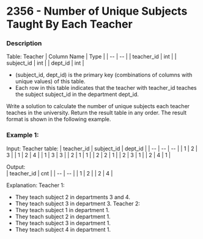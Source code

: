 # 2356 - Number of Unique Subjects Taught By Each Teacher

### Description

Table: Teacher
| Column Name | Type |
| -- | -- |
| teacher_id | int |
| subject_id | int |
| dept_id | int |

- (subject_id, dept_id) is the primary key (combinations of columns with unique values) of this table.
- Each row in this table indicates that the teacher with teacher_id teaches the subject subject_id in the department dept_id.

Write a solution to calculate the number of unique subjects each teacher teaches in the university.
Return the result table in any order.
The result format is shown in the following example.

### Example 1:

Input: 
Teacher table:
| teacher_id | subject_id | dept_id |
| -- | -- | -- |
| 1 | 2 | 3 |
| 1 | 2 | 4 |
| 1 | 3 | 3 |
| 2 | 1 | 1 |
| 2 | 2 | 1 |
| 2 | 3 | 1 |
| 2 | 4 | 1 |

Output:  
| teacher_id | cnt |
| -- | -- |
| 1 | 2 |
| 2 | 4 |

Explanation: 
Teacher 1:
  - They teach subject 2 in departments 3 and 4.
  - They teach subject 3 in department 3.
Teacher 2:
  - They teach subject 1 in department 1.
  - They teach subject 2 in department 1.
  - They teach subject 3 in department 1.
  - They teach subject 4 in department 1.